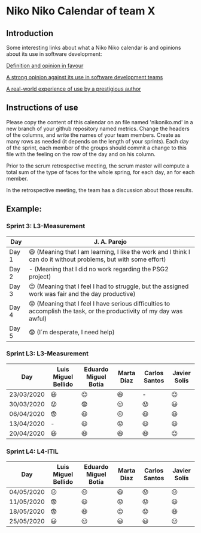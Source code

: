 # Niko Niko Calendar of team X
## Introduction
Some interesting links about what a Niko Niko calendar is and opinions about its use in software development:

[Definition and opinion in favour](https://blog.teammood.com/2018/07/24/evaluating-your-teams-health-with-the-niko-niko-calendar.html?utm_source=google&utm_medium=cpc&utm_campaign=blog-niko-niko&utm_content=niko-niko&utm_term=niko%20niko%20calendar&gclid=Cj0KCQjwsYb0BRCOARIsAHbLPhGYfc7zpSwEDx8KE3VjlsTyy1M1F8O8lxyOPWQTpjf71RjXeD5rgWsaAmEhEALw_wcB)

[A strong opinion against its use in software development teams](https://www.tinypulse.com/blog/sk-niko-niko-calendar-workplace-morale)

[A real-world experience of use by a prestigious author](https://www.javiergarzas.com/2015/05/calendarios-niko-niko.html)
## Instructions of use
Please copy the content of this calendar on an file named 'nikoniko.md' in a new branch of your github repository named metrics.
Change the headers of the columns, and write the names of your team members.
Create as many rows as needed (it depends on the length of your sprints).
Each day of the sprint, each member of the groups should commit a change to this file with the feeling on the row of the day and on his column. 

Prior to the scrum retrospective meeting, the scrum master will compute a total sum of the type of faces for the whole spring, for each day, an for each member.

In the retrospective meeting, the team has a discussion about those results.

## Example:

### Sprint 3: L3-Measurement 

| Day           | J. A. Parejo  |
| ------------- | ------------- |
| Day 1         |    :smiley: (Meaning that I am learning, I like the work and I think I can do it without problems, but with some effort) |
| Day 2         |    - (Meaning that I did no work regarding the PSG2 project)           |
| Day 3         |    :neutral_face:  (Meaning that I feel I had to struggle, but the assigned work was fair and the day productive)          |:fearful:
| Day 4         |    :worried: (Meaning that I feel I have serious difficulties to accomplish the task, or the productivity of my day was awful)           |
| Day 5         |    :fearful:   (I´m desperate, I need help)        |


### Sprint L3: L3-Measurement

| Day           | Luis Miguel Bellido | Eduardo Miguel Botía | Marta Díaz     | Carlos Santos      | Javier Solís    |
| ------------- | ------------------- | -------------------- | -------------  | ------------------ | --------------- |
| 23/03/2020    |   :smiley:          |    :neutral_face:    |    :smiley:    |		    -            |  :neutral_face: |
| 30/03/2020    |   :worried:         |    :fearful:         | :neutral_face: |   :worried:        |   :smiley:      |
| 06/04/2020    |   :fearful:         |    :smiley:          | :neutral_face: |   :smiley:         |   :smiley:      |
| 13/04/2020    |   -                 |    :smiley:          |   :worried:    |   :smiley:         |   :smiley:      |
| 20/04/2020    |   :smiley:          |    :smiley:          |  :smiley:      |   :smiley:         |  :neutral_face: |


### Sprint L4: L4-ITIL

| Day           | Luis Miguel Bellido | Eduardo Miguel Botía | Marta Díaz     | Carlos Santos      | Javier Solís    |
| ------------- | ------------------- | -------------------- | -------------  | ------------------ | --------------- |
| 04/05/2020    |   :neutral_face:    |    :neutral_face:    |    :smiley:    |		:worried:        |  :neutral_face: |
| 11/05/2020    |   :fearful:         |    :smiley:          |    :worried:   |   :worried:        |   :smiley:      |
| 18/05/2020    |   :fearful:         |    :smiley:          | :neutral_face: |   :worried:        |   :smiley:      |
| 25/05/2020    |   :smiley:          |    :neutral_face:    |  :smiley:      |   :smiley:         |   :neutral_face:|


